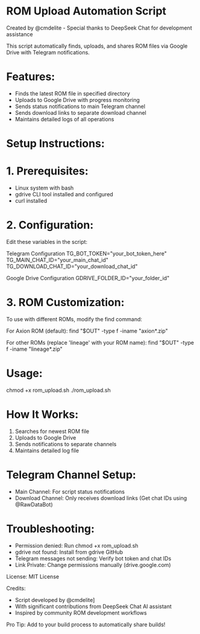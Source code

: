 # ROM Upload Automation Script

Created by @cmdelite - Special thanks to DeepSeek Chat for development assistance

This script automatically finds, uploads, and shares ROM files via Google Drive with Telegram notifications.

# Features:
- Finds the latest ROM file in specified directory
- Uploads to Google Drive with progress monitoring
- Sends status notifications to main Telegram channel
- Sends download links to separate download channel
- Maintains detailed logs of all operations

# Setup Instructions:

# 1. Prerequisites:
- Linux system with bash
- gdrive CLI tool installed and configured
- curl installed

# 2. Configuration:
Edit these variables in the script:

Telegram Configuration
TG_BOT_TOKEN="your_bot_token_here"
TG_MAIN_CHAT_ID="your_main_chat_id" 
TG_DOWNLOAD_CHAT_ID="your_download_chat_id"

Google Drive Configuration
GDRIVE_FOLDER_ID="your_folder_id"

# 3. ROM Customization:
To use with different ROMs, modify the find command:

For Axion ROM (default):
find "$OUT" -type f -iname "axion*.zip"

For other ROMs (replace 'lineage' with your ROM name):
find "$OUT" -type f -iname "lineage*.zip"

# Usage:
chmod +x rom_upload.sh
./rom_upload.sh

# How It Works:
1. Searches for newest ROM file
2. Uploads to Google Drive
3. Sends notifications to separate channels
4. Maintains detailed log file

# Telegram Channel Setup:
- Main Channel: For script status notifications
- Download Channel: Only receives download links
(Get chat IDs using @RawDataBot)

# Troubleshooting:
- Permission denied: Run chmod +x rom_upload.sh
- gdrive not found: Install from gdrive GitHub
- Telegram messages not sending: Verify bot token and chat IDs
- Link Private: Change permissions manually (drive.google.com)

License: MIT License

Credits:
- Script developed by @cmdelite]
- With significant contributions from DeepSeek Chat AI assistant
- Inspired by community ROM development workflows

Pro Tip: Add to your build process to automatically share builds!
